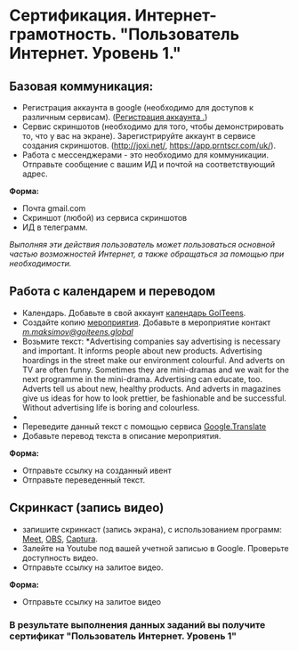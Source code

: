 # Сертификация. Интернет-грамотность. "Пользователь Интернет. Уровень 1."
## Базовая коммуникация:
* Регистрация аккаунта в google (необходимо для доступов к различным сервисам). (<a href = "https://accounts.google.com/signup/v2/webcreateaccount?continue=https%3A%2F%2Faccounts.google.com%2F&dsh=S-989171567%3A1612823666493314&gmb=exp&biz=false&flowName=GlifWebSignIn&flowEntry=SignUp">Регистрация аккаунта .</a>)
* Сервис скриншотов (необходимо для того, чтобы демонстрировать то, что у вас на экране).
Зарегистрируйте аккаунт в сервисе создания скриншотов. (<a href = "http://joxi.net/">http://joxi.net/</a>, <a href = "https://app.prntscr.com/uk/">https://app.prntscr.com/uk/</a>). 
* Работа с мессенджерами - это необходимо для коммуникации. Отправьте сообщение с вашим ИД и почтой на соответствующий адрес.

**Форма:**
* Почта gmail.com
* Скриншот (любой) из сервиса скриншотов
* ИД в телеграмм.  
  
*Выполняя эти действия пользователь может пользоваться основной частью возможностей Интернет, а также обращаться за помощью при необходимости.*  
  
## Работа с календарем и переводом
* Календарь. Добавьте в свой аккаунт <a href = "https://calendar.google.com/calendar/u/0?cid=bS5tYWtzaW1vdkBnb2l0ZWVucy5nbG9iYWw">календарь GoITeens</a>.
* Создайте копию <a href = "https://calendar.google.com/event?action=TEMPLATE&tmeid=MnZhcGJkdDZqZm9kYmNxbDJsc3JhNTA5cTcgbS5tYWtzaW1vdkBnb2l0ZWVucy5nbG9iYWw&tmsrc=m.maksimov%40goiteens.global">мероприятия</a>. Добавьте в мероприятие контакт *m.maksimov@goiteens.global*
* Возьмите текст:
*Advertising companies say advertising is necessary and important. It informs people about new products. Advertising hoardings in the street make our environment colourful. And adverts on TV are often funny. Sometimes they are mini-dramas and we wait for the next programme in the mini-drama. Advertising can educate, too. Adverts tell us about new, healthy products. And adverts in magazines give us ideas for how to look prettier, be fashionable and be successful. Without advertising life is boring and colourless.
*
* Переведите данный текст с помощью сервиса <a href = "https://translate.google.com/">Google.Translate</a>  
* Добавьте перевод текста в описание мероприятия.
  
**Форма:**  
* Отправьте ссылку на созданный ивент
* Отправьте переведенный текст.

## Скринкаст (запись видео)
* запишите скринкаст (запись экрана), с использованием программ: <a href = "https://meet.google.com/">Meet</a>, <a href = "https://obsproject.com/">OBS</a>, <a href = "https://mathewsachin.github.io/Captura/">Captura</a>.
* Залейте на Youtube под вашей учетной записью в Google. Проверьте доступность видео.
* Отправьте ссылку на залитое видео.

**Форма:**  
* Отправьте ссылку на залитое видео

### В результате выполнения данных заданий вы получите сертификат "Пользователь Интернет. Уровень 1"
